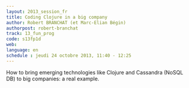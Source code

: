 ```yaml
---
layout: 2013_session_fr
title: Coding Clojure in a big company
author: Robert BRANCHAT (et Marc-Elian Bégin)
authorpost: robert-branchat
track: 13_fun_prog
code: s13fp1d
web: 
language: en
schedule : jeudi 24 octobre 2013, 11:40 - 12:25
---
```


How to bring emerging technologies like Clojure and Cassandra (NoSQL DB) to big companies: a real example.

